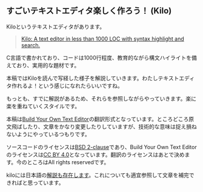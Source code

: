 ## すごいテキストエディタ楽しく作ろう！ (Kilo)

Kiloというテキストエディタがあります。

> [Kilo: A text editor in less than 1000 LOC with syntax highlight and search.](https://github.com/antirez/kilo)

C言語で書かれており、コードは1000行程度、教育的ながら構文ハイライトを備えており、実用的な題材です。

本稿ではKiloを読んで写経した様子を解説していきます。わたしテキストエディタ作れるよ！という感じになれたらいいですね。

もっとも、すでに解説があるため、それらを参照しながらやっていきます。楽に楽を重ねていくスタイルです。

本稿は[Build Your Own Text Editor](http://viewsourcecode.org/snaptoken/kilo)の翻訳形式となっています。ところどころ原文飛ばしたり、文章をかなり変更したりしていますが、技術的な意味は捉え損ねないようにやっているつもりです。

ソースコードのライセンスは[BSD 2-clause](https://github.com/antirez/kilo/blob/master/LICENSE)であり、Build Your Own Text Editorのライセンスは[CC BY 4.0](https://creativecommons.org/licenses/by/4.0/)となっています。翻訳のライセンスはあとで決めます。今のところはAll rights reservedです。

kiloには日本語の[解説も存在します](http://news.mynavi.jp/series/kilo/001/)。これについても適宜参照して文章を補完できればと思っています。
